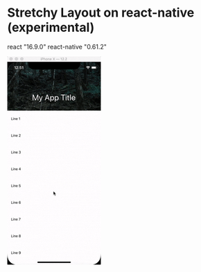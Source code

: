 # Stretchy Layout on react-native (experimental)

react "16.9.0"
react-native "0.61.2"

![stretchy-layout-react-native](https://github.com/lunardidev/stretchy-layout-react-native/blob/master/ezgif.com-optimize.gif)

